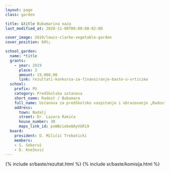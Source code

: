 ```yaml
---
layout: page
class: garden

title: &title Bubamarina oaza
last_modified_at: 2020-11-08T00:00:00-02:00

cover_image: 2019/lewis-clarke-vegetable-garden
cover_position: 60%;

school_garden:
  name: *title
  grants:
    - year: 2019
      place: 3
      amount: 19.800,00
      link: rezultati-konkursa-za-finansiranje-baste-u-vrticima
  school:
    prefix: PU
    category: Predškolska ustanova
    short_name: Radost / Bubamara
    full_name: Ustanova za predškolsko vaspitanje i obrazovanje „Radost” objekat „Bubamara”
    address:
      town: Nadalj
      street: Dr. Lazara Rakića
      house_number: 30
      maps_link_id: pxWBziebe8AyVGR19
  board:
    president: D. Miličić Trebaticki
    members:
    - S. Sekeruš
    - D. Knežević
---
```


{% include sr/baste/rezultat.html %}
{% include sr/baste/komisija.html %}
